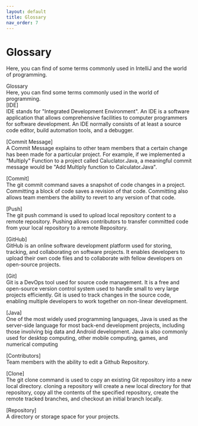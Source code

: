 ```yaml
---
layout: default
title: Glossary
nav_order: 7
---
```


# Glossary

Here, you can find of some terms commonly used in IntelliJ and the world of programming. 

Glossary  
Here, you can find some terms commonly used in the world of programming.  
[IDE]  
IDE stands for "Integrated Development Environment". An IDE is a software application that allows comprehensive facilities to computer programmers for software development. An IDE normally consists of at least a source code editor, build automation tools, and a debugger.  


[Commit Message]  
A Commit Message explains to other team members that a certain change has been made for a particular project. For example, if we implemented a "Multiply" Function to a project called Caluclator.Java, a meaningful commit message would be "Add Multiply function to Calculator.Java".  

[Commit]  
The git commit command saves a snapshot of code changes in a project. Committing a block of code saves a revision of that code. Committing also allows team members the ability to revert to any version of that code.  

[Push]  
The git push command is used to upload local repository content to a remote repository. Pushing allows contributors to transfer committed code from your local repository to a remote Repository.  

[GitHub]  
GitHub is an online software development platform used for storing, tracking, and collaborating on software projects. It enables developers to upload their own code files and to collaborate with fellow developers on open-source projects.  

[Git]  
Git is a DevOps tool used for source code management. It is a free and open-source version control system used to handle small to very large projects efficiently. Git is used to track changes in the source code, enabling multiple developers to work together on non-linear development.  

[Java]  
One of the most widely used programming languages, Java is used as the server-side language for most back-end development projects, including those involving big data and Android development. Java is also commonly used for desktop computing, other mobile computing, games, and numerical computing  

[Contributors]  
Team members with the ability to edit a Github Repository.  

[Clone]  
The git clone command is used to copy an existing Git repository into a new local directory. cloning a repository will create a new local directory for that repository, copy all the contents of the specified repository, create the remote tracked branches, and checkout an initial branch locally.  

[Repository]  
A directory or storage space for your projects.
